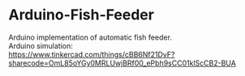 # Arduino-Fish-Feeder
Arduino implementation of automatic fish feeder.
<br>
Arduino simulation:
<br>
https://www.tinkercad.com/things/cBB6Nf21DvF?sharecode=OmL85oYGy0MRLUwjBRf00_ePbh9sCC01klScCB2-BUA

